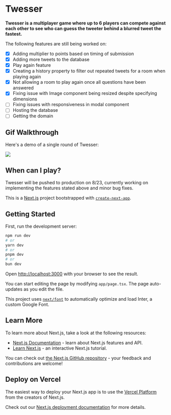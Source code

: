 # Twesser

**Twesser is a multiplayer game where up to 6 players can compete against each other to see who can guess the tweeter behind a blurred tweet the fastest.**

The following features are still being worked on:

- [x] Adding multiplier to points based on timing of submission
- [x] Adding more tweets to the database
- [x] Play again feature
- [x] Creating a history property to filter out repeated tweets for a room when playing again
- [x] Not allowing a room to play again once all questions have been answered
- [x] Fixing issue with Image component being resized despite specifying dimensions
- [ ] Fixing issues with responsiveness in modal component
- [ ] Hosting the database
- [ ] Getting the domain

## Gif Walkthrough

Here's a demo of a single round of Twesser:

<img src='https://github.com/WriteCodeRAM/Twesser/blob/main/TwesserDemov2.gif' />

## When can I play?

Twesser will be pushed to production on 8/23, currently working on implementing the features stated above and minor bug fixes.

This is a [Next.js](https://nextjs.org/) project bootstrapped with [`create-next-app`](https://github.com/vercel/next.js/tree/canary/packages/create-next-app).

## Getting Started

First, run the development server:

```bash
npm run dev
# or
yarn dev
# or
pnpm dev
# or
bun dev
```

Open [http://localhost:3000](http://localhost:3000) with your browser to see the result.

You can start editing the page by modifying `app/page.tsx`. The page auto-updates as you edit the file.

This project uses [`next/font`](https://nextjs.org/docs/basic-features/font-optimization) to automatically optimize and load Inter, a custom Google Font.

## Learn More

To learn more about Next.js, take a look at the following resources:

- [Next.js Documentation](https://nextjs.org/docs) - learn about Next.js features and API.
- [Learn Next.js](https://nextjs.org/learn) - an interactive Next.js tutorial.

You can check out [the Next.js GitHub repository](https://github.com/vercel/next.js/) - your feedback and contributions are welcome!

## Deploy on Vercel

The easiest way to deploy your Next.js app is to use the [Vercel Platform](https://vercel.com/new?utm_medium=default-template&filter=next.js&utm_source=create-next-app&utm_campaign=create-next-app-readme) from the creators of Next.js.

Check out our [Next.js deployment documentation](https://nextjs.org/docs/deployment) for more details.
